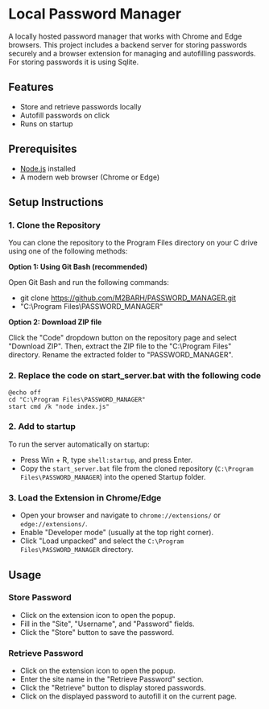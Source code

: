 # Local Password Manager

A locally hosted password manager that works with Chrome and Edge browsers. This project includes a backend server for storing passwords securely and a browser extension for managing and autofilling passwords.
For storing passwords it is using Sqlite.

## Features

- Store and retrieve passwords locally
- Autofill passwords on click
- Runs on startup

## Prerequisites

- [Node.js](https://nodejs.org/) installed
- A modern web browser (Chrome or Edge)

## Setup Instructions

### 1. Clone the Repository

You can clone the repository to the Program Files directory on your C drive using one of the following methods:

**Option 1: Using Git Bash (recommended)**

Open Git Bash and run the following commands:
- git clone https://github.com/M2BARH/PASSWORD_MANAGER.git
- "C:\Program Files\PASSWORD_MANAGER"

**Option 2: Download ZIP file**

Click the "Code" dropdown button on the repository page and select "Download ZIP". Then, extract the ZIP file to the "C:\Program Files" directory. Rename the extracted folder to "PASSWORD_MANAGER".

### 2. Replace the code on start_server.bat with the following code

```
@echo off
cd "C:\Program Files\PASSWORD_MANAGER"
start cmd /k "node index.js"
```

### 2. Add to startup

To run the server automatically on startup:

- Press Win + R, type `shell:startup`, and press Enter.
- Copy the `start_server.bat` file from the cloned repository (`C:\Program Files\PASSWORD_MANAGER`) into the opened Startup folder.

### 3. Load the Extension in Chrome/Edge

- Open your browser and navigate to `chrome://extensions/` or `edge://extensions/`.
- Enable "Developer mode" (usually at the top right corner).
- Click "Load unpacked" and select the `C:\Program Files\PASSWORD_MANAGER` directory.

## Usage

### Store Password
- Click on the extension icon to open the popup.
- Fill in the "Site", "Username", and "Password" fields.
- Click the "Store" button to save the password.

### Retrieve Password
- Click on the extension icon to open the popup.
- Enter the site name in the "Retrieve Password" section.
- Click the "Retrieve" button to display stored passwords.
- Click on the displayed password to autofill it on the current page.